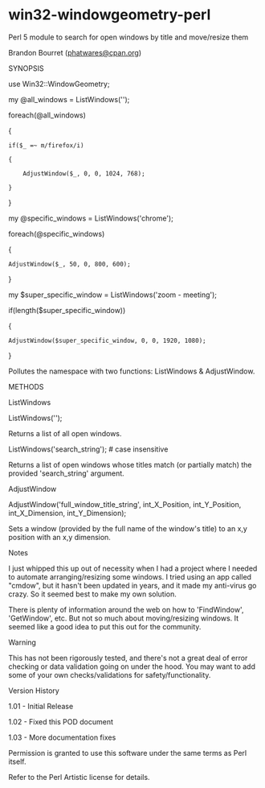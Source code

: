 # win32-windowgeometry-perl
Perl 5 module to search for open windows by title and move/resize them

Brandon Bourret (phatwares@cpan.org)

SYNOPSIS

use Win32::WindowGeometry;
  
my @all_windows = ListWindows('');

foreach(@all_windows)

{

    if($_ =~ m/firefox/i)
    
    {
    
        AdjustWindow($_, 0, 0, 1024, 768);
        
    }
    
}
 
my @specific_windows = ListWindows('chrome');

foreach(@specific_windows)

{

    AdjustWindow($_, 50, 0, 800, 600);
    
}
 
my $super_specific_window = ListWindows('zoom - meeting');

if(length($super_specific_window))

{

    AdjustWindow($super_specific_window, 0, 0, 1920, 1080);
    
}

Pollutes the namespace with two functions: ListWindows & AdjustWindow.

METHODS

ListWindows

ListWindows('');

Returns a list of all open windows.

ListWindows('search_string'); # case insensitive

Returns a list of open windows whose titles match (or partially match) the provided 'search_string' argument.

AdjustWindow

AdjustWindow('full_window_title_string', int_X_Position, int_Y_Position, int_X_Dimension, int_Y_Dimension);

Sets a window (provided by the full name of the window's title) to an x,y position with an x,y dimension.

Notes

I just whipped this up out of necessity when I had a project where I needed to automate arranging/resizing some windows. I tried using an app called "cmdow", but it hasn't been updated in years, and it made my anti-virus go crazy. So it seemed best to make my own solution.

There is plenty of information around the web on how to 'FindWindow', 'GetWindow', etc. But not so much about moving/resizing windows. It seemed like a good idea to put this out for the community.

Warning

This has not been rigorously tested, and there's not a great deal of error checking or data validation going on under the hood. You may want to add some of your own checks/validations for safety/functionality.

Version History

1.01 - Initial Release

1.02 - Fixed this POD document

1.03 - More documentation fixes

Permission is granted to use this software under the same terms as Perl itself.

Refer to the Perl Artistic license for details.
